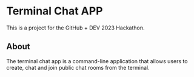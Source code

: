 # Terminal Chat APP
This is a project for the GitHub + DEV 2023 Hackathon.
## About
The terminal chat app is a command-line application that allows users to create, chat and join public chat rooms from the terminal.
